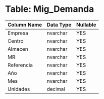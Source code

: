 # Table: Mig_Demanda

| Column Name | Data Type | Nullable |
|-------------|-----------|----------|
| Empresa | nvarchar | YES |
| Centro | nvarchar | YES |
| Almacen | nvarchar | YES |
| MR | nvarchar | YES |
| Referencia | nvarchar | YES |
| Año | nvarchar | YES |
| Mes | nvarchar | YES |
| Unidades | decimal | YES |

